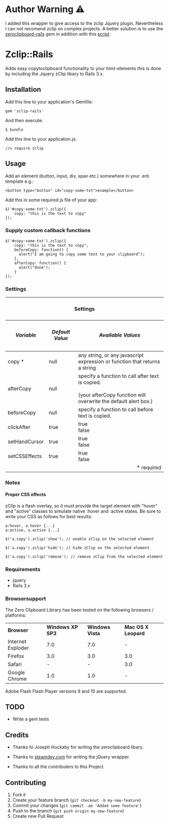 # Author Warning :warning:

I added this wrapper to give access to the zclip Jquery plugin. Nevertheless I can not recomend zclip on complex projects.
A better solution is to use the [zeroclipboard-rails](https://github.com/HaNdTriX/zeroclipboard-rails) gem in addition with this [script](https://github.com/HaNdTriX/zeroclipboard-rails/wiki/zeroclipboard-rails---jQuery-Examples).

# Zclip::Rails

Adds easy copytoclipboard functionality to your html-elements this is done by including the Jquery zClip libary to Rails 3.x.

## Installation

Add this line to your application's Gemfile:

    gem 'zclip-rails'

And then execute:

    $ bundle

Add this line to your application.js:

    //= require zclip

## Usage

Add an element (button, input, div, span etc.) somewhere in your .erb template e.g.:

    <button type="button" id="copy-some-txt">example</button>

Add this in some required js file of your app:

    $('#copy-some-txt').zclip({
        copy: "this is the text to copy"
    });

### Supply custom callback functions

    $('#copy-some-txt').zclip({
        copy: "this is the text to copy",
        beforeCopy: function() {
          alert("I am going to copy some text to your clipboard");
        },
        afterCopy: function() {
          alert("done");
        }
    });

### Settings

<table>
  <thead>
    <tr>
      <th colspan="3">
        <h4>Settings</h4>
      </th>
    </tr>
    <tr>
      <th>
        <h5>Variable</h5>
      </th>
      <th>
        <h5>Default Value</h5>
      </th>
      <th>
        <h5>Available Values</h5>
      </th>
    </tr>
  </thead>
  <tbody>
    <tr>
      <td>copy *</td>
      <td>null</td>
      <td>any string, or any javascript expression or function that returns a string</td>
    </tr>
    <tr>
      <td>afterCopy</td>
      <td>null</td>
      <td>specify a function to call after text is copied.<br><br>(your afterCopy function will overwrite the default alert box.)</td>
    </tr>
    <tr>
      <td>beforeCopy</td>
      <td>null</td>
      <td>specify a function to call before text is copied.</td>
    </tr>
    <tr>
      <td>clickAfter</td>
      <td>true</td>
      <td>true<br>false</td>
    </tr>
    <tr>
      <td>setHandCursor</td>
      <td>true</td>
      <td>true<br>false</td>
    </tr>
    <tr>
      <td>setCSSEffects</td>
      <td>true</td>
      <td>true<br>false</td>
    </tr>
    <tr>
      <td colspan="3" style="text-align:right">* required</td>
    </tr>
  </tbody>
</table>

### Notes

#### Proper CSS effects
zClip is a flash overlay, so it must provide the target element with "hover" and "active" classes to simulate native :hover and :active states. Be sure to write your CSS as follows for best results:

    a:hover, a.hover {...}
    a:active, a.active {...}

    $('a.copy').zclip('show'); // enable zClip on the selected element

    $('a.copy').zclip('hide'); // hide zClip on the selected element

    $('a.copy').zclip('remove'); // remove zClip from the selected element

### Requirements

* jquery
* Rails 3.x

### Browsersupport

The Zero Clipboard Library has been tested on the following browsers / platforms:

<table>
    <tr>
      <td><strong>Browser</strong></td>
      <td><strong>Windows XP SP3</strong></td>
      <td><strong>Windows Vista</strong></td>
      <td><strong>Mac OS X Leopard</strong></td>
    </tr> 
    <tr>
      <td> Internet Exploder </td>
      <td> 7.0 </td>
      <td> 7.0 </td>
      <td> - </td>
    </tr> <tr>
      <td> Firefox </td>
      <td> 3.0 </td>
      <td> 3.0 </td>
      <td> 3.0 </td>
    </tr> <tr>
      <td> Safari </td>
      <td> - </td>
      <td> - </td>
      <td> 3.0 </td>
    </tr> <tr>
      <td> Google Chrome </td>
      <td> 1.0 </td>
      <td> 1.0 </td>
      <td> - </td>
    </tr> 
</table>

Adobe Flash Flash Player versions 9 and 10 are supported.

## TODO

* Write a gem tests

## Credits

* Thanks to Joseph Huckaby for writing the zeroclipboard libary.

* Thanks to [steamdev.com](http://www.steamdev.com/zclip/) for writing the jQuery wrapper.

* Thanks to all the contributers to this Project.

## Contributing

1. Fork it
2. Create your feature branch (`git checkout -b my-new-feature`)
3. Commit your changes (`git commit -am 'Added some feature'`)
4. Push to the branch (`git push origin my-new-feature`)
5. Create new Pull Request
